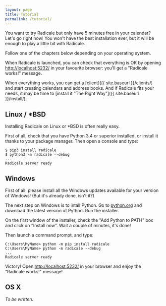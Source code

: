 ```yaml
---
layout: page
title: Tutorial
permalink: /tutorial/
---
```


You want to try Radicale but only have 5 minutes free in your calendar? Let's
go right now! You won't have the best installation ever, but it will be enough
to play a little bit with Radicale.

Follow one of the chapters below depending on your operating system.

When Radicale is launched, you can check that everything is OK by opening
[http://localhost:5232/](http://localhost:5232/) in your favourite browser:
you'll get a "Radicale works!" message.

When everything works, you can get a [client]({{ site.baseurl }}/clients/) and
start creating calendars and address books. And if Radicale fits your needs, it
may be time to [install it "The Right Way"]({{ site.baseurl }}/install/).

## Linux / *BSD

Installing Radicale on Linux or *BSD is often really easy.

First of all, check that you have Python 3.4 or superior installed, or install
it thanks to your package manager. Then open a console and type:

    $ pip3 install radicale
    $ python3 -m radicale --debug
    ...
    Radicale server ready

## Windows

First of all: please install all the Windows updates available for your version
of Windows! (But it's already done, isn't it?)

The next step on Windows is to intall Python. Go to
[python.org](http://python.org) and download the latest version of Python. Run
the installer.

On the first window of the installer, check the "Add Python to PATH" box and
click on "Install now". Wait a couple of minutes, it's done!

Then launch a command prompt, and type:

    C:\Users\MyName> python -m pip install radicale
    C:\Users\MyName> python -m radicale --debug
    ...
    Radicale server ready

Victory! Open [http://localhost:5232/](http://localhost:5232/) in your browser
and enjoy the "Radicale works!" message!

## OS X

*To be written.*

